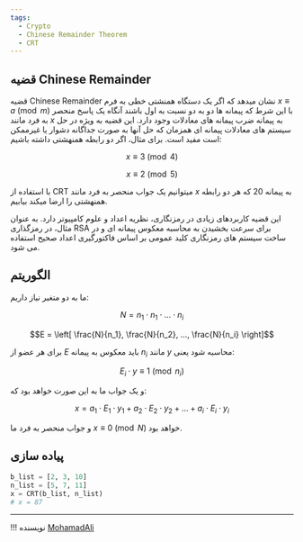 ```yaml
---
tags:
  - Crypto
  - Chinese Remainder Theorem
  - CRT
---
```


## قضیه Chinese Remainder

قضیه Chinese Remainder نشان میدهد که اگر یک دستگاه همنشتی خطی به فرم $x\equiv a \pmod{m}$  با این شرط که پیمانه ها دو به دو نسبت به اول باشند آنگاه یک پاسخ منحصر به فرد مانند $x$ به پیمانه ضرب  پیمانه های معادلات وجود دارد.
این قضیه به ویژه در حل سیستم های معادلات پیمانه ای همزمان که حل آنها به صورت جداگانه دشوار یا غیرممکن است مفید است. برای مثال، اگر دو رابطه همنهشتی داشته باشیم:

$$x \equiv 3 \pmod{4}$$

$$x \equiv 2 \pmod{5}$$

با استفاده از CRT میتوانیم یک جواب منحصر به فرد مانند $x$ به پیمانه 20 که هر دو رابطه همنهشتی را ارضا میکند بیابیم.


این قضیه کاربردهای زیادی در رمزنگاری، نظریه اعداد و علوم کامپیوتر دارد. به عنوان مثال، در رمزگذاری RSA برای سرعت بخشیدن به محاسبه معکوس پیمانه ای و در ساخت سیستم های رمزنگاری کلید عمومی بر اساس فاکتورگیری اعداد صحیح استفاده می شود.

## الگوریتم

ما به دو متغیر نیاز داریم:

$$N = n_1 \cdot n_1 \cdot ... \cdot n_i$$

$$E = \left[ \frac{N}{n_1}, \frac{N}{n_2}, ..., \frac{N}{n_i} \right]$$

برای هر عضو از $E$ باید معکوس به پیمانه $n_i$ مانند $y$ محاسبه شود یعنی:

$$E_i \cdot y \equiv 1 \pmod{n_i}$$

و یک جواب ما به این صورت خواهد بود که:

$$x =  a_1 \cdot E_1 \cdot y_1 + a_2 \cdot E_2 \cdot y_2 + ... + a_i \cdot E_i \cdot y_i$$
 
و  جواب منحصر به فرد ما $x \equiv 0 \pmod{N}$ خواهد بود.


## پیاده سازی

```py linenums="1" title="example.sage"
b_list = [2, 3, 10]
n_list = [5, 7, 11]
x = CRT(b_list, n_list)
# x = 87
```

--- 

!!! نویسنده
    [MohamadAli](https://github.com/wh1te-r0s3)